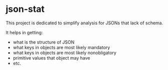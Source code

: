 # json-stat

This project is dedicated to simplify analysis for JSONs that lack of schema.

It helps in getting:

+ what is the structure of JSON
+ what keys in objects are most likely mandatory
+ what keys in objects are most likely nonobligatory
+ primitive values that object may have
+ etc.
